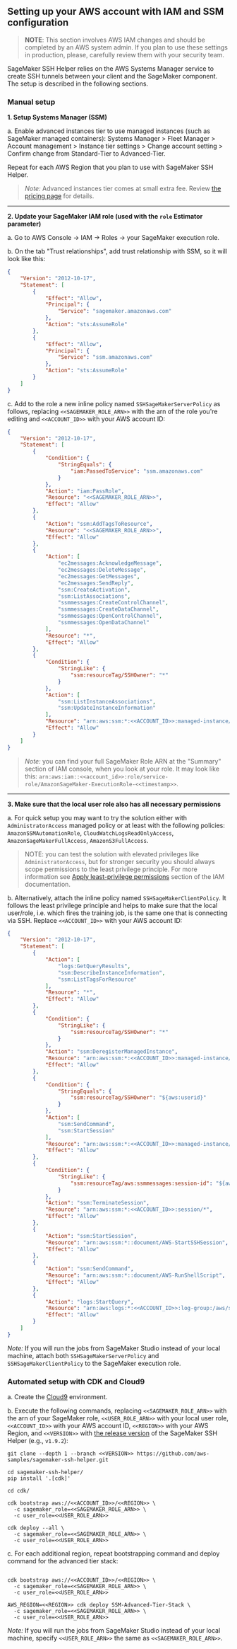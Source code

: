 ## <a name="setup"></a>Setting up your AWS account with IAM and SSM configuration

> **NOTE**: This section involves AWS IAM changes and should be completed by an AWS system admin.
If you plan to use these settings in production, please, carefully review them with your security team.

SageMaker SSH Helper relies on the AWS Systems Manager service to create SSH tunnels between your client and the SageMaker component. The setup is described in the following sections.

### Manual setup

**1. Setup Systems Manager (SSM)**

a. Enable advanced instances tier to use managed instances (such as SageMaker managed containers): 
   Systems Manager > Fleet Manager > Account management > Instance tier settings > Change account setting > Confirm change from Standard-Tier to Advanced-Tier.

Repeat for each AWS Region that you plan to use with SageMaker SSH Helper.

> *Note:* Advanced instances tier comes at small extra fee. Review [the pricing page](https://aws.amazon.com/systems-manager/pricing/#On-Premises_Instance_Management) for details.

---

**2. Update your SageMaker IAM role (used with the `role` Estimator parameter)**

a. Go to AWS Console -> IAM -> Roles -> your SageMaker execution role.

b. On the tab "Trust relationships", add trust relationship with SSM, so it will look like this:

```json
{
    "Version": "2012-10-17",
    "Statement": [
        {
            "Effect": "Allow",
            "Principal": {
                "Service": "sagemaker.amazonaws.com"
            },
            "Action": "sts:AssumeRole"
        },
        {
            "Effect": "Allow",
            "Principal": {
                "Service": "ssm.amazonaws.com"
            },
            "Action": "sts:AssumeRole"
        }
    ]
}
```

c. Add to the role a new inline policy named `SSHSageMakerServerPolicy` as follows, replacing `<<SAGEMAKER_ROLE_ARN>>` with the arn of the role you're editing and `<<ACCOUNT_ID>>` with your AWS account ID:

```json
{
    "Version": "2012-10-17",
    "Statement": [
        {
            "Condition": {
                "StringEquals": {
                    "iam:PassedToService": "ssm.amazonaws.com"
                }
            },
            "Action": "iam:PassRole",
            "Resource": "<<SAGEMAKER_ROLE_ARN>>",
            "Effect": "Allow"
        },
        {
            "Action": "ssm:AddTagsToResource",
            "Resource": "<<SAGEMAKER_ROLE_ARN>>",
            "Effect": "Allow"
        },
        {
            "Action": [
                "ec2messages:AcknowledgeMessage",
                "ec2messages:DeleteMessage",
                "ec2messages:GetMessages",
                "ec2messages:SendReply",
                "ssm:CreateActivation",
                "ssm:ListAssociations",
                "ssmmessages:CreateControlChannel",
                "ssmmessages:CreateDataChannel",
                "ssmmessages:OpenControlChannel",
                "ssmmessages:OpenDataChannel"
            ],
            "Resource": "*",
            "Effect": "Allow"
        },
        {
            "Condition": {
                "StringLike": {
                    "ssm:resourceTag/SSHOwner": "*"
                }
            },
            "Action": [
                "ssm:ListInstanceAssociations",
                "ssm:UpdateInstanceInformation"
            ],
            "Resource": "arn:aws:ssm:*:<<ACCOUNT_ID>>:managed-instance/mi-*",
            "Effect": "Allow"
        }
    ]
}
```

> *Note:* you can find your full SageMaker Role ARN at the "Summary" section of IAM console, when you look at your role.
> It may look like this: `arn:aws:iam::<<account_id>>:role/service-role/AmazonSageMaker-ExecutionRole-<<timestamp>>`.

---

**3. Make sure that the local user role also has all necessary permissions**

a. For quick setup you may want to try the solution either with `AdministratorAccess` managed policy or 
    at least with the following policies: `AmazonSSMAutomationRole`, `CloudWatchLogsReadOnlyAccess`,
    `AmazonSageMakerFullAccess`, `AmazonS3FullAccess`.

> NOTE: you can test the solution with elevated privileges like `AdministratorAccess`,
> but for stronger security you should always scope permissions to the least privilege principle.
> For more information see [Apply least-privilege permissions](https://docs.aws.amazon.com/IAM/latest/UserGuide/best-practices.html#grant-least-privilege)
> section of the IAM documentation.

b. Alternatively, attach the inline policy named `SSHSageMakerClientPolicy`. It follows the least privilege principle and helps to make sure that the local user/role, i.e. which fires the training job, is the same one that is connecting via SSH. Replace `<<ACCOUNT_ID>>` with your AWS account ID:

```json
{
    "Version": "2012-10-17",
    "Statement": [
        {
            "Action": [
                "logs:GetQueryResults",
                "ssm:DescribeInstanceInformation",
                "ssm:ListTagsForResource"
            ],
            "Resource": "*",
            "Effect": "Allow"
        },
        {
            "Condition": {
                "StringLike": {
                    "ssm:resourceTag/SSHOwner": "*"
                }
            },
            "Action": "ssm:DeregisterManagedInstance",
            "Resource": "arn:aws:ssm:*:<<ACCOUNT_ID>>:managed-instance/mi-*",
            "Effect": "Allow"
        },
        {
            "Condition": {
                "StringEquals": {
                    "ssm:resourceTag/SSHOwner": "${aws:userid}"
                }
            },
            "Action": [
                "ssm:SendCommand",
                "ssm:StartSession"
            ],
            "Resource": "arn:aws:ssm:*:<<ACCOUNT_ID>>:managed-instance/mi-*",
            "Effect": "Allow"
        },
        {
            "Condition": {
                "StringLike": {
                    "ssm:resourceTag/aws:ssmmessages:session-id": "${aws:userid}"
                }
            },
            "Action": "ssm:TerminateSession",
            "Resource": "arn:aws:ssm:*:<<ACCOUNT_ID>>:session/*",
            "Effect": "Allow"
        },
        {
            "Action": "ssm:StartSession",
            "Resource": "arn:aws:ssm:*::document/AWS-StartSSHSession",
            "Effect": "Allow"
        },
        {
            "Action": "ssm:SendCommand",
            "Resource": "arn:aws:ssm:*::document/AWS-RunShellScript",
            "Effect": "Allow"
        },
        {
            "Action": "logs:StartQuery",
            "Resource": "arn:aws:logs:*:<<ACCOUNT_ID>>:log-group:/aws/sagemaker/*",
            "Effect": "Allow"
        }
    ]
}
```

*Note:* If you will run the jobs from SageMaker Studio instead of your local machine, attach both `SSHSageMakerServerPolicy` and `SSHSageMakerClientPolicy` to the SageMaker execution role.


### Automated setup with CDK and Cloud9

a. Create the [Cloud9](https://docs.aws.amazon.com/cloud9/latest/user-guide/create-environment-main.html) environment.

b. Execute the following commands, replacing `<<SAGEMAKER_ROLE_ARN>>` with the arn of your SageMaker role, `<<USER_ROLE_ARN>>` with your local user role, `<<ACCOUNT_ID>>` with your AWS account ID, `<<REGION>>` with your AWS Region, and `<<VERSION>>` with [the release version](https://github.com/aws-samples/sagemaker-ssh-helper/releases) of the SageMaker SSH Helper (e.g., `v1.9.2`):

```shell
git clone --depth 1 --branch <<VERSION>> https://github.com/aws-samples/sagemaker-ssh-helper.git

cd sagemaker-ssh-helper/
pip install '.[cdk]'

cd cdk/

cdk bootstrap aws://<<ACCOUNT_ID>>/<<REGION>> \
  -c sagemaker_role=<<SAGEMAKER_ROLE_ARN>> \
  -c user_role=<<USER_ROLE_ARN>>

cdk deploy --all \
  -c sagemaker_role=<<SAGEMAKER_ROLE_ARN>> \
  -c user_role=<<USER_ROLE_ARN>>
```

c. For each additional region, repeat bootstrapping command and deploy command for the advanced tier stack:

```shell

cdk bootstrap aws://<<ACCOUNT_ID>>/<<REGION>> \
  -c sagemaker_role=<<SAGEMAKER_ROLE_ARN>> \
  -c user_role=<<USER_ROLE_ARN>>

AWS_REGION=<<REGION>> cdk deploy SSM-Advanced-Tier-Stack \
  -c sagemaker_role=<<SAGEMAKER_ROLE_ARN>> \
  -c user_role=<<USER_ROLE_ARN>>
```

*Note:* If you will run the jobs from SageMaker Studio instead of your local machine, specify `<<USER_ROLE_ARN>>` the same as `<<SAGEMAKER_ROLE_ARN>>`.
